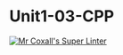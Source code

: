 # Unit1-03-CPP
[![Mr Coxall's Super Linter](https://github.com/ICS3U-C-Programming-LukeD/Unit1-03-CPP/workflows/Mr%20Coxall's%20Super%20Linter/badge.svg)](https://github.com/ICS3U-C-Programming-LukeD/Unit1-03-CPP/actions/)
